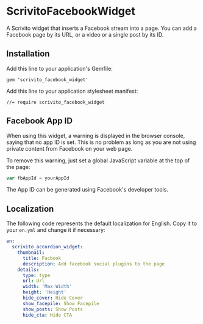 # ScrivitoFacebookWidget

A Scrivito widget that inserts a Facebook stream into a page. You can add a Facebook page by its URL, or a video or a single post by its ID.

## Installation

Add this line to your application's Gemfile:

    gem 'scrivito_facebook_widget'

Add this line to your application stylesheet manifest:

    //= require scrivito_facebook_widget

## Facebook App ID

When using this widget, a warning is displayed in the browser console, saying that no app ID is set. This is no problem as long as you are not using private content from Facebook on your web page.

To remove this warning, just set a global JavaScript variable at the top of the page:

```javascript
var fbAppId = yourAppId
```

The App ID can be generated using Facebook's developer tools.

## Localization

The following code represents the default localization for English. Copy it to your `en.yml` and change it if necessary:

```yaml
en:
  scrivito_accordion_widget:
    thumbnail:
      title: Facbook
      description: Add facebook social plugins to the page
    details:
      type: type
      url: Url
      width: 'Max Width'
      height: 'Height'
      hide_cover: Hide Cover
      show_facepile: Show Facepile
      show_posts: Show Posts
      hide_cta: Hide CTA

